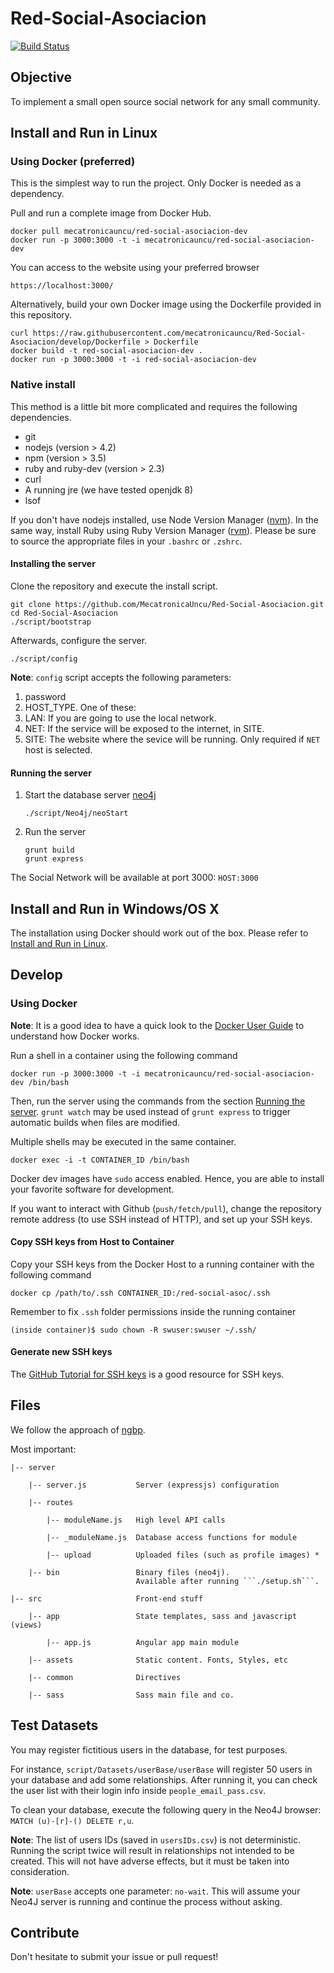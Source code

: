 Red-Social-Asociacion
==========
[![Build Status](https://img.shields.io/travis/MecatronicaUncu/Red-Social-Asociacion/develop.svg)](https://travis-ci.org/MecatronicaUncu/Red-Social-Asociacion)

## Objective

To implement a small open source social network for any small community.

## Install and Run in Linux

### Using Docker (preferred)

This is the simplest way to run the project. Only Docker is needed
as a dependency.

Pull and run a complete image from Docker Hub.
```
docker pull mecatronicauncu/red-social-asociacion-dev
docker run -p 3000:3000 -t -i mecatronicauncu/red-social-asociacion-dev
```

You can access to the website using your preferred browser
```
https://localhost:3000/
```

Alternatively, build your own Docker image using the Dockerfile
provided in this repository.
```
curl https://raw.githubusercontent.com/mecatronicauncu/Red-Social-Asociacion/develop/Dockerfile > Dockerfile
docker build -t red-social-asociacion-dev .
docker run -p 3000:3000 -t -i red-social-asociacion-dev
```

### Native install

This method is a little bit more complicated and requires the following
dependencies.

- git
- nodejs (version > 4.2)
- npm (version > 3.5)
- ruby and ruby-dev (version > 2.3)
- curl
- A running jre (we have tested openjdk 8)
- lsof

If you don't have nodejs installed, use Node Version Manager
([nvm](https://github.com/creationix/nvm)). In the same way,
install Ruby using Ruby Version Manager ([rvm](https://rvm.io/rvm/install)).
Please be sure to source the appropriate files in your `.bashrc` or `.zshrc`.

#### Installing the server

Clone the repository and execute the install script.
```
git clone https://github.com/MecatronicaUncu/Red-Social-Asociacion.git
cd Red-Social-Asociacion
./script/bootstrap
```

Afterwards, configure the server.
```
./script/config
```

**Note**: `config` script accepts the following parameters:

1. password
2. HOST_TYPE. One of these:
  1. LAN: If you are going to use the local network.
  2. NET: If the service will be exposed to the internet, in SITE.
3. SITE: The website where the sevice will be running. Only required if
   `NET` host is selected.

#### Running the server

1. Start the database server [neo4j](http://neo4j.org/)

    ```
    ./script/Neo4j/neoStart
    ```
2. Run the server

    ```
    grunt build
    grunt express
    ```

The Social Network will be available at  port 3000: `HOST:3000`

## Install and Run in Windows/OS X

The installation using Docker should work out of the box. Please refer
to [Install and Run in Linux](#using-docker-preferred).

## Develop

### Using Docker

**Note**: It is a good idea to have a quick look to the [Docker User
Guide](https://docs.docker.com/engine/userguide/intro/) to understand
how Docker works.

Run a shell in a container using the following command
```
docker run -p 3000:3000 -t -i mecatronicauncu/red-social-asociacion-dev /bin/bash
```
Then, run the server using the commands from the section
[Running the server](#running-the-server).
`grunt watch` may be used instead of `grunt express` to trigger
automatic builds when files are modified.

Multiple shells may be executed in the same container.
```
docker exec -i -t CONTAINER_ID /bin/bash
```
Docker dev images have `sudo` access enabled. Hence, you are able to install
your favorite software for development.

If you want to interact with Github (`push/fetch/pull`), change the
repository remote address (to use SSH instead of HTTP), and set up your
SSH keys.

#### Copy SSH keys from Host to Container

Copy your SSH keys from the Docker Host to a running container
with the following command
```
docker cp /path/to/.ssh CONTAINER_ID:/red-social-asoc/.ssh
```

Remember to fix `.ssh` folder permissions inside the running container
```
(inside container)$ sudo chown -R swuser:swuser ~/.ssh/
```
#### Generate new SSH keys

The [GitHub Tutorial for SSH keys](https://help.github.com/articles/generating-an-ssh-key/)
is a good resource for SSH keys.

## Files

We follow the approach of [ngbp](https://github.com/ngbp/ngbp).

Most important:

```
|-- server

    |-- server.js           Server (expressjs) configuration

    |-- routes

        |-- moduleName.js   High level API calls

        |-- _moduleName.js  Database access functions for module

        |-- upload          Uploaded files (such as profile images) *

    |-- bin                 Binary files (neo4j).
                            Available after running ```./setup.sh```.

|-- src                     Front-end stuff

    |-- app                 State templates, sass and javascript (views)

        |-- app.js          Angular app main module

    |-- assets              Static content. Fonts, Styles, etc

    |-- common              Directives

    |-- sass                Sass main file and co.

```

## Test Datasets

You may register fictitious users in the database, for test purposes.

For instance, `script/Datasets/userBase/userBase` will register 50 users
in your database and add some relationships. After running it, you can
check the user list with their login info inside
`people_email_pass.csv`.

To clean your database, execute the following query in the Neo4J browser: ```MATCH (u)-[r]-() DELETE r,u```.

**Note**: The list of users IDs (saved in ```usersIDs.csv```) is not deterministic. Running the script twice will result in relationships not intended to be created. This will not have adverse effects, but it must be taken into consideration.

**Note**: `userBase` accepts one parameter: `no-wait`. This will assume your Neo4J server is running and continue the process without asking.

## Contribute

Don't hesitate to submit your issue or pull request!
